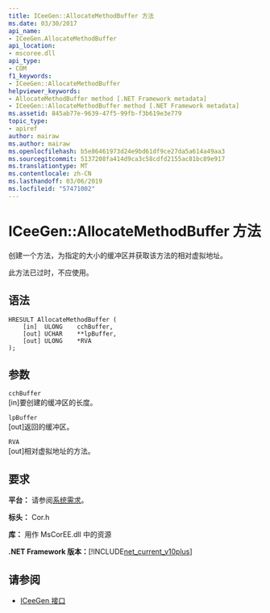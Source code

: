 ```yaml
---
title: ICeeGen::AllocateMethodBuffer 方法
ms.date: 03/30/2017
api_name:
- ICeeGen.AllocateMethodBuffer
api_location:
- mscoree.dll
api_type:
- COM
f1_keywords:
- ICeeGen::AllocateMethodBuffer
helpviewer_keywords:
- AllocateMethodBuffer method [.NET Framework metadata]
- ICeeGen::AllocateMethodBuffer method [.NET Framework metadata]
ms.assetid: 845ab77e-9639-47f5-99fb-f3b619e3e779
topic_type:
- apiref
author: mairaw
ms.author: mairaw
ms.openlocfilehash: b5e86461973d24e9bd61df9ce27da5a614a49aa3
ms.sourcegitcommit: 5137208fa414d9ca3c58cdfd2155ac81bc89e917
ms.translationtype: MT
ms.contentlocale: zh-CN
ms.lasthandoff: 03/06/2019
ms.locfileid: "57471002"
---
```

# <a name="iceegenallocatemethodbuffer-method"></a>ICeeGen::AllocateMethodBuffer 方法
创建一个方法，为指定的大小的缓冲区并获取该方法的相对虚拟地址。  
  
 此方法已过时，不应使用。  
  
## <a name="syntax"></a>语法  
  
```  
HRESULT AllocateMethodBuffer (   
    [in]  ULONG    cchBuffer,   
    [out] UCHAR    **lpBuffer,  
    [out] ULONG    *RVA  
);  
```  
  
## <a name="parameters"></a>参数  
 `cchBuffer`  
 [in]要创建的缓冲区的长度。  
  
 `lpBuffer`  
 [out]返回的缓冲区。  
  
 `RVA`  
 [out]相对虚拟地址的方法。  
  
## <a name="requirements"></a>要求  
 **平台：** 请参阅[系统需求](../../../../docs/framework/get-started/system-requirements.md)。  
  
 **标头：** Cor.h  
  
 **库：** 用作 MsCorEE.dll 中的资源  
  
 **.NET Framework 版本：**[!INCLUDE[net_current_v10plus](../../../../includes/net-current-v10plus-md.md)]  
  
## <a name="see-also"></a>请参阅
- [ICeeGen 接口](../../../../docs/framework/unmanaged-api/metadata/iceegen-interface.md)
